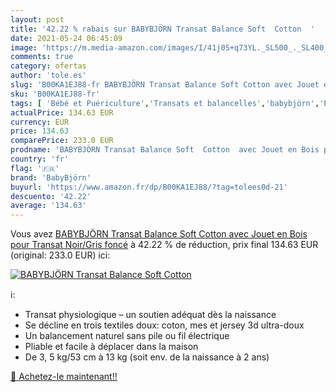 ```yaml
---
layout: post
title: '42.22 % rabais sur BABYBJÖRN Transat Balance Soft  Cotton  '
date: 2021-05-24 06:45:09
image: 'https://m.media-amazon.com/images/I/41j0S+q73YL._SL500_._SL400_.jpg'
comments: true
category: ofertas
author: 'tole.es'
slug: 'B00KA1EJ88-fr BABYBJÖRN Transat Balance Soft Cotton avec Jouet en Bois...'
sku: 'B00KA1EJ88-fr'
tags: [ 'Bébé et Puériculture','Transats et balancelles','babybjörn','Éveil et jouets', ]
actualPrice: 134.63 EUR
currency: EUR
price: 134.63
comparePrice: 233.0 EUR
prodname: 'BABYBJÖRN Transat Balance Soft  Cotton  avec Jouet en Bois pour Transat  Noir/Gris foncé'
country: 'fr'
flag: '🇫🇷'
brand: 'BabyBjörn'
buyurl: 'https://www.amazon.fr/dp/B00KA1EJ88/?tag=tolees0d-21'
descuento: '42.22'
average: '134.63'
---
```


Vous avez [BABYBJÖRN Transat Balance Soft  Cotton  avec Jouet en Bois pour Transat  Noir/Gris foncé](https://www.amazon.fr/dp/B00KA1EJ88/?tag=tolees0d-21)  à  42.22 % de réduction, prix final  134.63 EUR (original: 233.0 EUR) ici:

[![BABYBJÖRN Transat Balance Soft  Cotton  ](https://m.media-amazon.com/images/I/41j0S+q73YL._SL500_._SL400_.jpg)](https://www.amazon.fr/dp/B00KA1EJ88/?tag=tolees0d-21)

ℹ️:

- Transat physiologique – un soutien adéquat dès la naissance
- Se décline en trois textiles doux: coton, mes et jersey 3d ultra-doux
- Un balancement naturel sans pile ou fil électrique
- Pliable et facile à déplacer dans la maison
- De 3, 5 kg/53 cm à 13 kg (soit env. de la naissance à 2 ans)

[🛒 Achetez-le maintenant!!](https://www.amazon.fr/dp/B00KA1EJ88/?tag=tolees0d-21)
